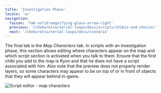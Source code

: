 ```yaml
---
title: 'Investigation Phase'
locale: 'ar'
navigation:
  faicon: 'fa6-solid:magnifying-glass-arrow-right'
  previous: '/chokuretsu/serial-loops/docs/scripts/chibis-and-choices'
  next: '/chokuretsu/serial-loops/docs/scenario'
---
```


The final tab is the _Map Characters_ tab. In scripts with an investigation phase, this section allows editing where characters appear on the map and which script section is activated when you talk to them. Ensure that the first chibi you add to the map is Kyon and that he does not have a script associated with him. Also note that the preview does not properly render layers, so some characters may appear to be on top of or in front of objects that
they will appear behind in-game.

![Script editor - map characters](/images/chokuretsu/serial-loops/script-map-characters.png)